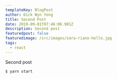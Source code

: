 ```yaml
---
templateKey: BlogPost
author: Dick Wyn Yong
title: Second Post
date: 2019-09-01T07:46:06.901Z
description: Second post
featuredpost: false
featuredimage: /src/images/sara-riano-hello.jpg
tags:
  - react
---
```


Second post

```sh
$ yarn start
```
